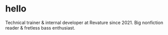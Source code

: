 # hello
Technical trainer & internal developer at Revature since 2021.
Big nonfiction reader & fretless bass enthusiast.
